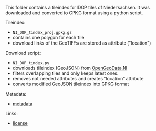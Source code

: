 This folder contains a tileindex for DOP tiles of Niedersachsen. It was downloaded and converted to GPKG format using a python script.

Tileindex:
- `NI_DOP_tindex_proj.gpkg.gz`
- contains one polygon for each tile
- download links of the GeoTIFFs are stored as attribute ("location")

Download script:
- `NI_DOP_tindex.py`
- downloads tileindex (GeoJSON) from [OpenGeoData.NI](https://ni-lgln-opengeodata.hub.arcgis.com/apps/lgln-opengeodata::digitales-orthophoto-dop/about)
- filters overlapping tiles and only keeps latest ones
- removes not needed attributes and creates "location" attribute
- converts modified GeoJSON tileindex into GPKG format

Metadata:
- [metadata](https://ni-harvest-prod.geocat.live/catalogue/srv/ger/catalog.search#/metadata/87890b7a-5a8a-4100-8a1e-78ced663a5d4)

Links:
- [license](https://www.lgln.niedersachsen.de/startseite/wir_uber_uns_amp_organisation/allgemeine_geschafts_und_nutzungsbedingungen_agnb/allgemeine-geschafts-und-nutzungsbedingungen-agnb-97401.html)
